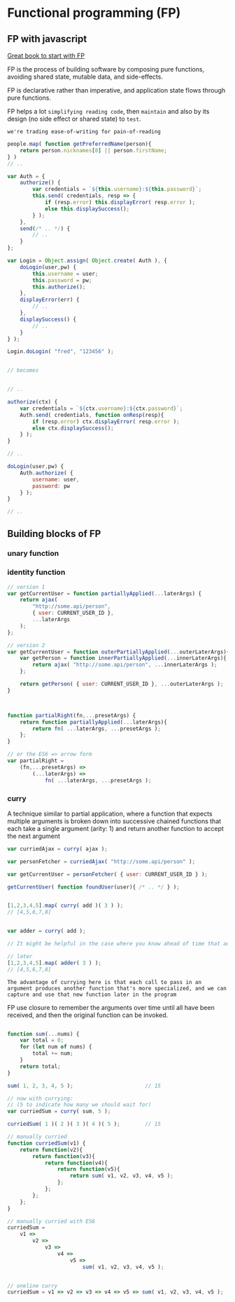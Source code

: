 # Functional programming (FP)

## FP with javascript

[Great book to start with FP](https://mostly-adequate.gitbooks.io/mostly-adequate-guide)

FP is the process of building software by composing pure functions, avoiding shared state, mutable data, and side-effects.

FP is declarative rather than imperative, and application state flows through pure functions.

FP helps a lot `simplifying reading code`, then `maintain` and also by its design (no side effect or shared state) to `test`.


`we're trading ease-of-writing for pain-of-reading`

<!-- Clean code FP -->

<!-- Rule 1 : prefer named function to anonymous : Name every single function
if you sit there stumped, unable to come up with a good name for some function you've written,
 I'd strongly suggest you don't fully understand that function's purpose yet -- or it's just too broad or abstract.
  You need to go back and re-design the function until this is more clear.
And by that point, a name will become more apparent.

In my practice, if I don't have a good name to use for a function, I name it TODO initially.
 I'm certain that I'll at least catch that later when I search for "TODO" comments before committing code.

 -->
```js
people.map( function getPreferredName(person){
    return person.nicknames[0] || person.firstName;
} )
// ..
```


<!-- Rule 2: Avoid using `this` keyword -->
```js
var Auth = {
    authorize() {
        var credentials = `${this.username}:${this.password}`;
        this.send( credentials, resp => {
            if (resp.error) this.displayError( resp.error );
            else this.displaySuccess();
        } );
    },
    send(/* .. */) {
        // ..
    }
};

var Login = Object.assign( Object.create( Auth ), {
    doLogin(user,pw) {
        this.username = user;
        this.password = pw;
        this.authorize();
    },
    displayError(err) {
        // ..
    },
    displaySuccess() {
        // ..
    }
} );

Login.doLogin( "fred", "123456" );


// becomes


// ..

authorize(ctx) {
    var credentials = `${ctx.username}:${ctx.password}`;
    Auth.send( credentials, function onResp(resp){
        if (resp.error) ctx.displayError( resp.error );
        else ctx.displaySuccess();
    } );
}

// ..

doLogin(user,pw) {
    Auth.authorize( {
        username: user,
        password: pw
    } );
}

// ..

```

## Building blocks of FP

### unary function

### identity function

```js
// version 1
var getCurrentUser = function partiallyApplied(...laterArgs) {
    return ajax(
        "http://some.api/person",
        { user: CURRENT_USER_ID },
        ...laterArgs
    );
};

// version 2
var getCurrentUser = function outerPartiallyApplied(...outerLaterArgs){
    var getPerson = function innerPartiallyApplied(...innerLaterArgs){
        return ajax( "http://some.api/person", ...innerLaterArgs );
    };

    return getPerson( { user: CURRENT_USER_ID }, ...outerLaterArgs );
}



function partialRight(fn,...presetArgs) {
    return function partiallyApplied(...laterArgs){
        return fn( ...laterArgs, ...presetArgs );
    };
}

// or the ES6 => arrow form
var partialRight =
    (fn,...presetArgs) =>
        (...laterArgs) =>
            fn( ...laterArgs, ...presetArgs );


```


### curry

A technique similar to partial application, where a function that expects multiple arguments is broken down into successive chained functions that each take a single argument (arity: 1) and return another function to accept the next argument

```js
var curriedAjax = curry( ajax );

var personFetcher = curriedAjax( "http://some.api/person" );

var getCurrentUser = personFetcher( { user: CURRENT_USER_ID } );

getCurrentUser( function foundUser(user){ /* .. */ } );


[1,2,3,4,5].map( curry( add )( 3 ) );
// [4,5,6,7,8]


var adder = curry( add );

// It might be helpful in the case where you know ahead of time that add(..) is the function to be adapted, but the value 3 isn't known yet:

// later
[1,2,3,4,5].map( adder( 3 ) );
// [4,5,6,7,8]


```

```The advantage of currying here is that each call to pass in an argument produces another function that's more specialized, and we can capture and use that new function later in the program```

FP use closure to remember the arguments over time until all have been received, and then the original function can be invoked.


```js

function sum(...nums) {
    var total = 0;
    for (let num of nums) {
        total += num;
    }
    return total;
}

sum( 1, 2, 3, 4, 5 );                       // 15

// now with currying:
// (5 to indicate how many we should wait for)
var curriedSum = curry( sum, 5 );

curriedSum( 1 )( 2 )( 3 )( 4 )( 5 );        // 15

// manually curried
function curriedSum(v1) {
    return function(v2){
        return function(v3){
            return function(v4){
                return function(v5){
                    return sum( v1, v2, v3, v4, v5 );
                };
            };
        };
    };
}

// manually curried with ES6
curriedSum =
    v1 =>
        v2 =>
            v3 =>
                v4 =>
                    v5 =>
                        sum( v1, v2, v3, v4, v5 );


// oneline curry
curriedSum = v1 => v2 => v3 => v4 => v5 => sum( v1, v2, v3, v4, v5 );



```